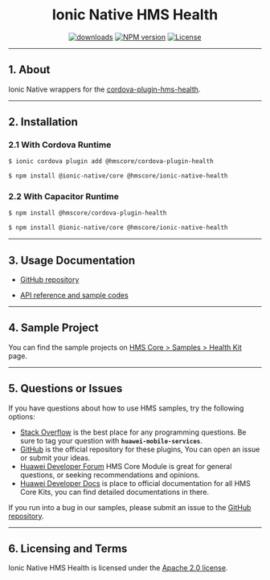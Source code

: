 <p align="center">
  <h1 align="center">Ionic Native HMS Health</h1>
</p>


<p align="center">
  <a href="https://www.npmjs.com/package/@hmscore/ionic-native-hms-health"><img src="https://img.shields.io/npm/dm/@hmscore/ionic-native-hms-health?color=%23007EC6&style=for-the-badge" alt="downloads"></a>
  <a href="https://www.npmjs.com/package/@hmscore/ionic-native-hms-health"><img src="https://img.shields.io/npm/v/@hmscore/ionic-native-hms-health?color=%23ed2a1c&style=for-the-badge" alt="NPM version"></a>
  <a href="./LICENCE"><img src="https://img.shields.io/npm/l/@hmscore/ionic-native-hms-health.svg?color=%3bcc62&style=for-the-badge" alt="License"></a>
</p>

----

## 1. About

Ionic Native wrappers for the [cordova-plugin-hms-health](https://www.npmjs.com/package/@hmscore/cordova-plugin-hms-health).

---

## 2. Installation

### 2.1 With Cordova Runtime

```bash
$ ionic cordova plugin add @hmscore/cordova-plugin-health
```

```bash
$ npm install @ionic-native/core @hmscore/ionic-native-health
```

### 2.2 With Capacitor Runtime

```bash
$ npm install @hmscore/cordova-plugin-health
```

```bash
$ npm install @ionic-native/core @hmscore/ionic-native-health
```

---

## 3. Usage Documentation

- [GitHub repository](https://github.com/HMS-Core/hms-cordova-plugin)

- [API reference and sample codes](https://developer.huawei.com/consumer/en/doc/development/HMS-Plugin-References-V1/overview-0000001073682529-V1?ha_source=hms1)

---

## 4. Sample Project

You can find the sample projects on [HMS Core > Samples > Health Kit](https://developer.huawei.com/consumer/en/doc/overview/HMS-Core-Plugin?ha_source=hms1) page.

---

## 5. Questions or Issues

If you have questions about how to use HMS samples, try the following options:

- [Stack Overflow](https://stackoverflow.com/questions/tagged/huawei-mobile-services) is the best place for any programming questions. Be sure to tag your question with **`huawei-mobile-services`**.
- [GitHub](https://github.com/HMS-Core/hms-cordova-plugin) is the official repository for these plugins, You can open an issue or submit your ideas.
- [Huawei Developer Forum](https://forums.developer.huawei.com/forumPortal/en/home?fid=0101187876626530001&ha_source=hms1) HMS Core Module is great for general questions, or seeking recommendations and opinions.
- [Huawei Developer Docs](https://developer.huawei.com/consumer/en/doc/overview/HMS-Core-Plugin?ha_source=hms1) is place to official documentation for all HMS Core Kits, you can find detailed documentations in there.

If you run into a bug in our samples, please submit an issue to the [GitHub repository](https://github.com/HMS-Core/hms-cordova-plugin).

---

## 6. Licensing and Terms

Ionic Native HMS Health is licensed under the [Apache 2.0 license](LICENCE).
